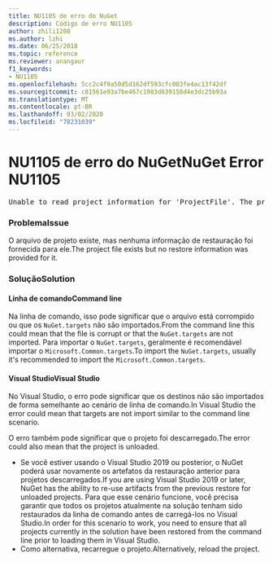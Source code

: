 ```yaml
---
title: NU1105 de erro do NuGet
description: Código de erro NU1105
author: zhili1208
ms.author: lzhi
ms.date: 06/25/2018
ms.topic: reference
ms.reviewer: anangaur
f1_keywords:
- NU1105
ms.openlocfilehash: 5cc2c4f9a50d5d162df593cfc003fe4ac13f42df
ms.sourcegitcommit: c81561e93a7be467c1983d639158d4e3dc25b93a
ms.translationtype: MT
ms.contentlocale: pt-BR
ms.lasthandoff: 03/02/2020
ms.locfileid: "78231039"
---
```

# <a name="nuget-error-nu1105"></a><span data-ttu-id="225b4-103">NU1105 de erro do NuGet</span><span class="sxs-lookup"><span data-stu-id="225b4-103">NuGet Error NU1105</span></span>

<pre>Unable to read project information for 'ProjectFile'. The project file may be invalid or missing targets required for restore.</pre>

### <a name="issue"></a><span data-ttu-id="225b4-104">Problema</span><span class="sxs-lookup"><span data-stu-id="225b4-104">Issue</span></span>
<span data-ttu-id="225b4-105">O arquivo de projeto existe, mas nenhuma informação de restauração foi fornecida para ele.</span><span class="sxs-lookup"><span data-stu-id="225b4-105">The project file exists but no restore information was provided for it.</span></span>

### <a name="solution"></a><span data-ttu-id="225b4-106">Solução</span><span class="sxs-lookup"><span data-stu-id="225b4-106">Solution</span></span>

#### <a name="command-line"></a><span data-ttu-id="225b4-107">Linha de comando</span><span class="sxs-lookup"><span data-stu-id="225b4-107">Command line</span></span>

<span data-ttu-id="225b4-108">Na linha de comando, isso pode significar que o arquivo está corrompido ou que os `NuGet.targets` não são importados.</span><span class="sxs-lookup"><span data-stu-id="225b4-108">From the command line this could mean that the file is corrupt or that the `NuGet.targets` are not imported.</span></span>
<span data-ttu-id="225b4-109">Para importar o `NuGet.targets`, geralmente é recomendável importar o `Microsoft.Common.targets`.</span><span class="sxs-lookup"><span data-stu-id="225b4-109">To import the `NuGet.targets`, usually it's recommended to import the `Microsoft.Common.targets`.</span></span>

#### <a name="visual-studio"></a><span data-ttu-id="225b4-110">Visual Studio</span><span class="sxs-lookup"><span data-stu-id="225b4-110">Visual Studio</span></span>

<span data-ttu-id="225b4-111">No Visual Studio, o erro pode significar que os destinos não são importados de forma semelhante ao cenário de linha de comando.</span><span class="sxs-lookup"><span data-stu-id="225b4-111">In Visual Studio the error could mean that targets are not import similar to the command line scenario.</span></span>

<span data-ttu-id="225b4-112">O erro também pode significar que o projeto foi descarregado.</span><span class="sxs-lookup"><span data-stu-id="225b4-112">The error could also mean that the project is unloaded.</span></span>

* <span data-ttu-id="225b4-113">Se você estiver usando o Visual Studio 2019 ou posterior, o NuGet poderá usar novamente os artefatos da restauração anterior para projetos descarregados.</span><span class="sxs-lookup"><span data-stu-id="225b4-113">If you are using Visual Studio 2019 or later, NuGet has the ability to re-use artifacts from the previous restore for unloaded projects.</span></span> <span data-ttu-id="225b4-114">Para que esse cenário funcione, você precisa garantir que todos os projetos atualmente na solução tenham sido restaurados da linha de comando antes de carregá-los no Visual Studio.</span><span class="sxs-lookup"><span data-stu-id="225b4-114">In order for this scenario to work, you need to ensure that all projects currently in the solution have been restored from the command line prior to loading them in Visual Studio.</span></span>
* <span data-ttu-id="225b4-115">Como alternativa, recarregue o projeto.</span><span class="sxs-lookup"><span data-stu-id="225b4-115">Alternatively, reload the project.</span></span>
